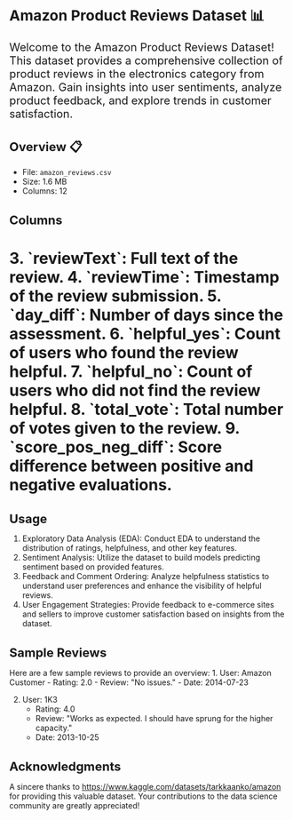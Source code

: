 <h1 style="font-size: 26px;">Amazon Product Reviews Dataset 📊</h1>

<p style="font-size: 20px;">
Welcome to the Amazon Product Reviews Dataset! This dataset provides a comprehensive collection of product reviews in the electronics category from Amazon. Gain insights into user sentiments, analyze product feedback, and explore trends in customer satisfaction.

<h1 style="font-size: 22px;">Overview 📋</h1>

- File: `amazon_reviews.csv`
- Size: 1.6 MB
- Columns: 12

<h1 style="font-size: 22px;"> Columns </h1>
<h1 1. `reviewerName`: Name of the reviewer </h1>
<h1 2. `overall`: Overall product rating given by the reviewer. </h1>
3. `reviewText`: Full text of the review.
4. `reviewTime`: Timestamp of the review submission.
5. `day_diff`: Number of days since the assessment.
6. `helpful_yes`: Count of users who found the review helpful.
7. `helpful_no`: Count of users who did not find the review helpful.
8. `total_vote`: Total number of votes given to the review.
9. `score_pos_neg_diff`: Score difference between positive and negative evaluations.

 <h1 style="font-size: 22px;"> Usage</h1>

1. Exploratory Data Analysis (EDA): Conduct EDA to understand the distribution of ratings, helpfulness, and other key features.
2. Sentiment Analysis: Utilize the dataset to build models predicting sentiment based on provided features.
3. Feedback and Comment Ordering: Analyze helpfulness statistics to understand user preferences and enhance the visibility of helpful reviews.
4. User Engagement Strategies: Provide feedback to e-commerce sites and sellers to improve customer satisfaction based on insights from the dataset.

<h1 style="font-size: 22px;"> Sample Reviews </h1>
Here are a few sample reviews to provide an overview:
1. User: Amazon Customer
   - Rating: 2.0
   - Review: "No issues."
   - Date: 2014-07-23

2. User: 1K3
   - Rating: 4.0
   - Review: "Works as expected. I should have sprung for the higher capacity."
   - Date: 2013-10-25

 <h1 style="font-size: 22px;"> Acknowledgments </h1>

A sincere thanks to https://www.kaggle.com/datasets/tarkkaanko/amazon for providing this valuable dataset. Your contributions to the data science community are greatly appreciated!

</p>
